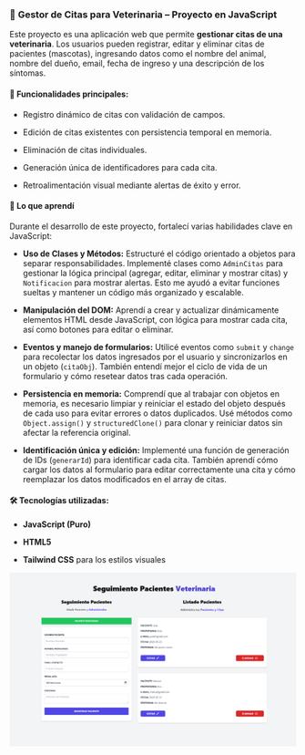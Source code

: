 ### 🐾 **Gestor de Citas para Veterinaria** – Proyecto en JavaScript

Este proyecto es una aplicación web que permite **gestionar citas de una veterinaria**. Los usuarios pueden registrar, editar y eliminar citas de pacientes (mascotas), ingresando datos como el nombre del animal, nombre del dueño, email, fecha de ingreso y una descripción de los síntomas.

#### 📌 Funcionalidades principales:

- Registro dinámico de citas con validación de campos.

- Edición de citas existentes con persistencia temporal en memoria.

- Eliminación de citas individuales.

- Generación única de identificadores para cada cita.

- Retroalimentación visual mediante alertas de éxito y error.


#### 🧠 **Lo que aprendí**

Durante el desarrollo de este proyecto, fortalecí varias habilidades clave en JavaScript:

- **Uso de Clases y Métodos:** Estructuré el código orientado a objetos para separar responsabilidades. Implementé clases como `AdminCitas` para gestionar la lógica principal (agregar, editar, eliminar y mostrar citas) y `Notificacion` para mostrar alertas. Esto me ayudó a evitar funciones sueltas y mantener un código más organizado y escalable.

- **Manipulación del DOM:** Aprendí a crear y actualizar dinámicamente elementos HTML desde JavaScript, con lógica para mostrar cada cita, así como botones para editar o eliminar.

- **Eventos y manejo de formularios:** Utilicé eventos como `submit` y `change` para recolectar los datos ingresados por el usuario y sincronizarlos en un objeto (`citaObj`). También entendí mejor el ciclo de vida de un formulario y cómo resetear datos tras cada operación.

- **Persistencia en memoria:** Comprendí que al trabajar con objetos en memoria, es necesario limpiar y reiniciar el estado del objeto después de cada uso para evitar errores o datos duplicados. Usé métodos como `Object.assign()` y `structuredClone()` para clonar y reiniciar datos sin afectar la referencia original.

- **Identificación única y edición:** Implementé una función de generación de IDs (`generarId`) para identificar cada cita. También aprendí cómo cargar los datos al formulario para editar correctamente una cita y cómo reemplazar los datos modificados en el array de citas.


#### 🛠️ Tecnologías utilizadas:

- **JavaScript (Puro)**

- **HTML5**

- **Tailwind CSS** para los estilos visuales


<p align="center">
  <img src="./img/proyecto13.png" alt="buscador">
</p>
